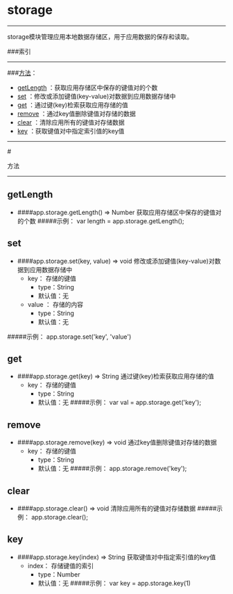 # storage
***
storage模块管理应用本地数据存储区，用于应用数据的保存和读取。



###索引
***
###[方法](#方法)：

*	[getLength](#getLength) ：获取应用存储区中保存的键值对的个数
*	[set](#set) ：修改或添加键值(key-value)对数据到应用数据存储中
*	[get](#get) ：通过键(key)检索获取应用存储的值
*	[remove](#remove) ：通过key值删除键值对存储的数据
*	[clear](#clear) ：清除应用所有的键值对存储数据
*	[key](#key) ：获取键值对中指定索引值的key值

***
#<div id="方法">方法</div>
***

## <div id="getLength">getLength</div>
-	####app.storage.getLength()   ⇒ Number
		获取应用存储区中保存的键值对的个数
#####示例：
	var length = app.storage.getLength();

## <div id="set">set</div>
-	####app.storage.set(key, value)   ⇒ void 
		修改或添加键值(key-value)对数据到应用数据存储中
	-	key： 存储的键值
		-	type：String
		-	默认值：无
	-	value ： 存储的内容
		-	type：String
		-	默认值：无

#####示例：
	app.storage.set('key', 'value')
		
## <div id="get">get</div>
-	####app.storage.get(key)   ⇒ String 
		通过键(key)检索获取应用存储的值
	-	key： 存储的键值
		-	type：String
		-	默认值：无
#####示例：
	var val = app.storage.get('key');

## <div id="remove">remove</div>
-	####app.storage.remove(key)   ⇒ void 
		通过key值删除键值对存储的数据
	-	key： 存储的键值
		-	type：String
		-	默认值：无
#####示例：
	app.storage.remove('key');

## <div id="clear">clear</div>
-	####app.storage.clear()   ⇒ void 
		清除应用所有的键值对存储数据
#####示例：
	app.storage.clear();

## <div id="key">key</div>
-	####app.storage.key(index)   ⇒ String 
		获取键值对中指定索引值的key值
	-	index： 存储键值的索引
		-	type：Number
		-	默认值：无
#####示例：
	var key = app.storage.key(1)
